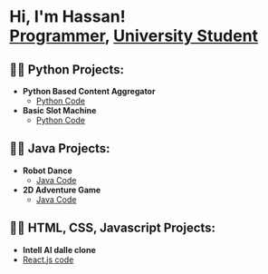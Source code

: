 <h1>Hi, I'm Hassan! <br/><a href="https://github.com/MHSARS">Programmer</a>, <a href="www.linkedin.com/in/muhammad-hassan-siddique-33907a320">University Student</a>
  
<h2>👨‍💻 Python Projects:</h2>

- <b>Python Based Content Aggregator</b>
  - [Python Code](https://github.com/MHSARS/Python-Based-Content-Aggregator)
- <b>Basic Slot Machine</b>
  - [Python Code](https://github.com/MHSARS/Basic-Slot-Machine) 

<h2>👨‍💻 Java Projects:</h2>

- <b>Robot Dance</b>
  - [Java Code](https://github.com/MHSARS/Robot-Dance)
- <b>2D Adventure Game</b>
  - [Java Code](https://github.com/MHSARS/2D-Adventrue-Game)

 <h2>👨‍💻 HTML, CSS, Javascript Projects:</h2>

 - <b>Intell AI dalle clone</b>
  - [React.js code](https://github.com/MHSARS/Intell-AI-dalle-clone)
